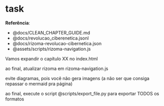 # task

**Referência**:

- @docs/CLEAN_CHAPTER_GUIDE.md
- @docs/revolucao_ciberenetica.jsonl
- @docs/rizoma-revolucao-cibernetica.json
- @assets/scripts/rizoma-navigation.js

Vamos expandir o capítulo XX no index.html

ao final, atualizar rizoma em rizoma-navigation.js

evite diagramas, pois você não gera imagens (a não ser que consiga repassar o mermaid pra página)

ao final, execute o script @scripts/export_file.py para exportar TODOS os formatos
